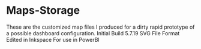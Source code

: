 # Maps-Storage
These are the customized map files I produced for a dirty rapid prototype of a possible dashboard configuration.
Initial Build 5.7.19
SVG File Format
Edited in Inkspace
For use in PowerBI
